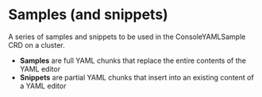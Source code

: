 # Samples (and snippets)

A series of samples and snippets to be used in the ConsoleYAMLSample CRD on a cluster.

* **Samples** are full YAML chunks that replace the entire contents of the YAML editor
* **Snippets** are partial YAML chunks that insert into an existing content of a YAML editor 
